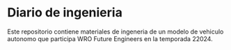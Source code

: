 Diario de ingenieria 
====

Este repositorio contiene materiales de ingeneria de un modelo de vehiculo autonomo que participa WRO Future Engineers en la temporada 22024.
